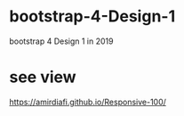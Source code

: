 # bootstrap-4-Design-1
bootstrap 4 Design 1 in 2019
# see view
https://amirdiafi.github.io/Responsive-100/
